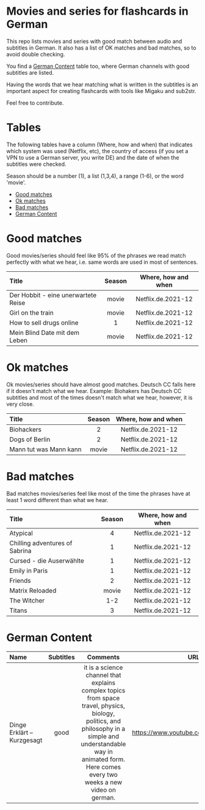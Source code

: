 # Movies and series for flashcards in German
This repo lists movies and series with good match between audio and subtitles in German. It also has a list of OK matches and bad matches, so to avoid double checking.

You find a [German Content](#german-content) table too, where German channels with good subtitles are listed.

Having the words that we hear matching what is written in the subtitles is an important aspect for creating
flashcards with tools like Migaku and sub2str.

Feel free to contribute.

# Tables
The following tables have a column (Where, how and when) that indicates 
which system was used (Netflix, etc), the country of access 
(if you set a VPN to use a German server, you write DE) and the date of
when the subtitles were checked.

Season should be a number (1), a list (1,3,4), a range (1-6), or the word 'movie'.

- [Good matches](#good-matches)
- [Ok matches](#ok-matches)
- [Bad matches](#bad-matches)
- [German Content](#german-content)

# Good matches

Good movies/series should feel like 95% of the phrases we read match perfectly with what we hear, i.e. same words are used in most of sentences.

| Title  | Season | Where, how and when |
| :-- | :--: | :--: | 
| Der Hobbit - eine unerwartete Reise | movie | Netflix.de.2021-12 |
| Girl on the train | movie | Netflix.de.2021-12 |
| How to sell drugs online | 1 | Netflix.de.2021-12 |
| Mein Blind Date mit dem Leben | movie | Netflix.de.2021-12 |

<!--| title  | season | country | validation date |-->

# Ok matches

Ok movies/series should have almost good matches. Deutsch CC falls  here if it doesn't match what we hear.
Example: Biohakers has Deutsch CC subtitles and most of the times doesn't match what we hear, however, it is very close.

| Title  | Season | Where, how and when |
| :-- | :--: | :--: | 
| Biohackers  | 2 | Netflix.de.2021-12 |
| Dogs of Berlin  | 2 | Netflix.de.2021-12 |
| Mann tut was Mann kann | movie | Netflix.de.2021-12 |


# Bad matches

Bad matches movies/series feel like most of the time the phrases have at least 1 word different than what we hear.

| Title  | Season | Where, how and when |
| :-- | :--: | :--: | 
| Atypical  | 4 | Netflix.de.2021-12 |
| Chilling adventures of Sabrina  | 1 | Netflix.de.2021-12 |
| Cursed - die Auserwählte  | 1 | Netflix.de.2021-12 |
| Emily in Paris  | 1 | Netflix.de.2021-12 |
| Friends  | 2 | Netflix.de.2021-12 |
| Matrix Reloaded | movie | Netflix.de.2021-12 |
| The Witcher  | 1-2 | Netflix.de.2021-12 |
| Titans  | 3 | Netflix.de.2021-12 |

# German Content
| Name  | Subtitles | Comments | URL |
| :-- | :--: |  :--: |:--: | 
| Dinge Erklärt – Kurzgesagt | good | it is a science channel that explains complex topics from space travel, physics, biology, politics, and philosophy in a simple and understandable way in animated form. Here comes every two weeks a new video on german.| https://www.youtube.com/c/KurzgesagtDE |

